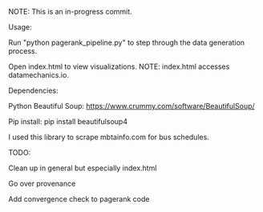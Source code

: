 NOTE: This is an in-progress commit.

Usage:

Run "python pagerank_pipeline.py" to step through the data generation process.

Open index.html to view visualizations. NOTE: index.html accesses datamechanics.io.

Dependencies:

Python Beautiful Soup: https://www.crummy.com/software/BeautifulSoup/

Pip install: pip install beautifulsoup4

I used this library to scrape mbtainfo.com for bus schedules.

TODO:

Clean up in general but especially index.html

Go over provenance

Add convergence check to pagerank code
